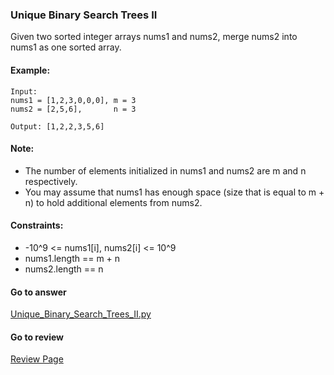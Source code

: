 ### Unique Binary Search Trees II

Given two sorted integer arrays nums1 and nums2, merge nums2 into nums1 as one sorted array.

#### Example:

```
Input:
nums1 = [1,2,3,0,0,0], m = 3
nums2 = [2,5,6],       n = 3

Output: [1,2,2,3,5,6]
```

#### Note:

* The number of elements initialized in nums1 and nums2 are m and n respectively.
* You may assume that nums1 has enough space (size that is equal to m + n) to hold additional elements from nums2.

#### Constraints:

* -10^9 <= nums1[i], nums2[i] <= 10^9
* nums1.length == m + n
* nums2.length == n

####  Go to answer

[Unique_Binary_Search_Trees_II.py](https://github.com/Kelv1nYu/LeetCode_Practices/blob/master/Code/Unique_Binary_Search_Trees_II.py)

#### Go to review

[Review Page](https://github.com/Kelv1nYu/LeetCode_Practices/blob/master/Review/Unique_Binary_Search_Trees_II.md)